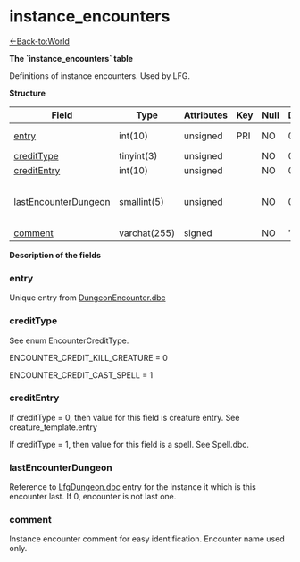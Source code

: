 # instance\_encounters

[<-Back-to:World](database-world.md)

**The \`instance\_encounters\` table**

Definitions of instance encounters. Used by LFG.

**Structure**

| Field                     | Type         | Attributes | Key | Null | Default | Extra | Comment                                                                 |
|---------------------------|--------------|------------|-----|------|---------|-------|-------------------------------------------------------------------------|
| [entry][1]                | int(10)      | unsigned   | PRI | NO   | 0       |       | Unique entry from DungeonEncounter.dbc                                  |
| [creditType][2]           | tinyint(3)   | unsigned   |     | NO   | 0       |       |                                                                         |
| [creditEntry][3]          | int(10)      | unsigned   |     | NO   | 0       |       |                                                                         |
| [lastEncounterDungeon][4] | smallint(5)  | unsigned   |     | NO   | 0       |       | If not 0, LfgDungeon.dbc entry for the instance it is last encounter in |
| [comment][5]              | varchat(255) | signed     |     | NO   | "       |       |                                                                         |

[1]: #entry
[2]: #credittype
[3]: #creditentry
[4]: #lastencounterdungeon
[5]: #comment

**Description of the fields**

### entry

Unique entry from [DungeonEncounter.dbc](DungeonEncounter)

### creditType

See enum EncounterCreditType.

ENCOUNTER\_CREDIT\_KILL\_CREATURE = 0

ENCOUNTER\_CREDIT\_CAST\_SPELL = 1

### creditEntry

If creditType = 0, then value for this field is creature entry. See creature\_template.entry

If creditType = 1, then value for this field is a spell. See Spell.dbc.

### lastEncounterDungeon

Reference to [LfgDungeon.dbc](LfgDungeon) entry for the instance it which is this encounter last. If 0, encounter is not last one.

### comment

Instance encounter comment for easy identification. Encounter name used only.
